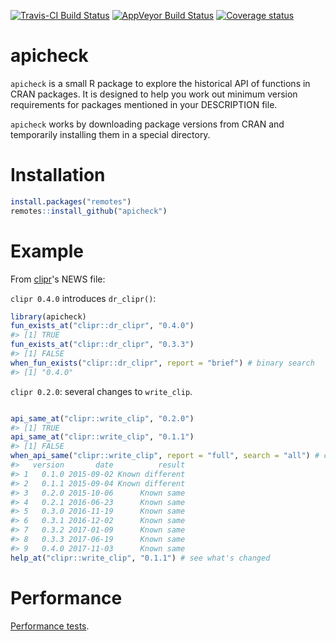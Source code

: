 
<!-- README.md is generated from README.Rmd. Please edit that file -->
[![Travis-CI Build Status](https://travis-ci.org/hughjonesd/apicheck.svg?branch=master)](https://travis-ci.org/hughjonesd/apicheck) [![AppVeyor Build Status](https://ci.appveyor.com/api/projects/status/github/hughjonesd/apicheck?branch=master&svg=true)](https://ci.appveyor.com/project/hughjonesd/apicheck) [![Coverage status](https://codecov.io/gh/hughjonesd/apicheck/branch/master/graph/badge.svg)](https://codecov.io/github/hughjonesd/apicheck?branch=master)

apicheck
========

`apicheck` is a small R package to explore the historical API of functions in CRAN packages. It is designed to help you work out minimum version requirements for packages mentioned in your DESCRIPTION file.

`apicheck` works by downloading package versions from CRAN and temporarily installing them in a special directory.

Installation
============

``` r
install.packages("remotes") 
remotes::install_github("apicheck")
```

Example
=======

From [clipr](https://github.com/mdlincoln/clipr/)'s NEWS file:

`clipr 0.4.0` introduces `dr_clipr()`:

``` r
library(apicheck)
fun_exists_at("clipr::dr_clipr", "0.4.0")
#> [1] TRUE
fun_exists_at("clipr::dr_clipr", "0.3.3")
#> [1] FALSE
when_fun_exists("clipr::dr_clipr", report = "brief") # binary search
#> [1] "0.4.0"
```

`clipr 0.2.0`: several changes to `write_clip`.

``` r

api_same_at("clipr::write_clip", "0.2.0")
#> [1] TRUE
api_same_at("clipr::write_clip", "0.1.1")
#> [1] FALSE
when_api_same("clipr::write_clip", report = "full", search = "all") # check all versions
#>   version       date          result
#> 1   0.1.0 2015-09-02 Known different
#> 2   0.1.1 2015-09-04 Known different
#> 3   0.2.0 2015-10-06      Known same
#> 4   0.2.1 2016-06-23      Known same
#> 5   0.3.0 2016-11-19      Known same
#> 6   0.3.1 2016-12-02      Known same
#> 7   0.3.2 2017-01-09      Known same
#> 8   0.3.3 2017-06-19      Known same
#> 9   0.4.0 2017-11-03      Known same
help_at("clipr::write_clip", "0.1.1") # see what's changed
```

Performance
===========

[Performance tests](https://hughjonesd.github.io/apicheck/performance2.html).
